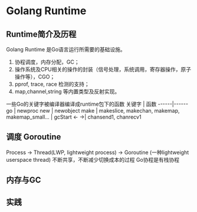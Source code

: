 # Golang Runtime

## Runtime简介及历程
Golang Runtime 是Go语言运行所需要的基础设施。
1. 协程调度，内存分配，GC；
2. 操作系统及CPU相关的操作的封装（信号处理，系统调用，寄存器操作，原子操作等），CGO；
3. pprof, trace, race 检测的支持；
4. map,channel,string 等内置类型及反射实现。

一些Go的关键字被编译器编译成runtime包下的函数
关键字 | 函数
------|------
go    | newproc
new   | newobject
make  | makeslice, makechan, makemap, makemap_small...
      | gcStart
<-  ->| chansend1, chanrecv1

## 调度 Goroutine
Process -> Thread(LWP, lightweight process) -> Goroutine (一种lightweight userspace thread)
不断共享，不断减少切换成本的过程
Go协程是有栈协程

## 内存与GC

## 实践